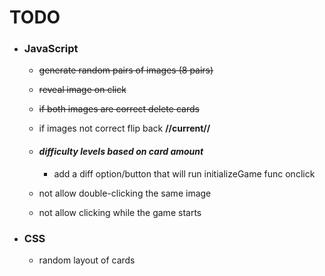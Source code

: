 # TODO

-  ### JavaScript

	+  ~~generate random pairs of images (8 pairs)~~

	+  ~~reveal image on click~~

	+ ~~if both images are correct delete cards~~

	+ if images not correct flip back **//current//**

	+  #### *difficulty levels based on card amount*
      	+  add a diff option/button that will run initializeGame func onclick
	
	+  not allow double-clicking the same image
	
	+  not allow clicking while the game starts

- ### CSS
	+ random layout of cards